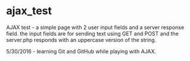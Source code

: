 # ajax_test
AJAX test - a simple page with 2 user input fields and a server response field.  the input fields are for sending text using GET and POST and the server.php responds with an uppercase version of the string.

5/30/2016 - learning Git and GitHub while playing with AJAX.
